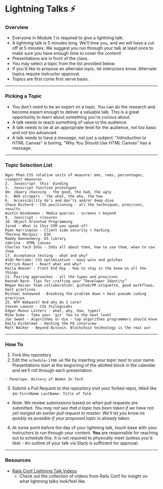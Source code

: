 # Lightning Talks :zap:

### Overview

* Everyone in Module 1 is required to give a lightning talk.
* A lightning talk is 5 minutes long. We'll time you, and we will have a cut off at 5 minutes. We suggest you run through your talk at least once to make sure you have enough time to cover the content!
* Presentations are in front of the class.
* You may select a topic from the list provided below.
* If you'd like to propose an alternate topic, let instructors know. Alternate topics require instructor approval.
* Topics are first come first serve basis.

---

### Picking a Topic

* You don't need to be an expert on a topic. You can do the research and become expert enough to deliver a valuable talk. This is a great opportunity to learn about something you're curious about.
* A talk needs to teach something of value to the audience.
* A talk needs to be at an appropriate level for the audience, not too basic and not too advanced.
* A talk needs to have a *message*, not just a subject. "Introduction to HTML Canvas" is boring, "Why You Should Use HTML Canvas" has a message.

---

### Topic Selection List

```
Ngoc Phan CSS relative units of measure: ems, rems, percentages, viewport measures
2.  Javascript `this` binding
3.  Javscript function prototypes
Om: jQuery chaining - the good, the bad, the ugly
5.  Web scrapers - the what, the why, the how
6.  Accessibility do’s and don’ts and/or deep dive
Chase Richard - CSS positioning - all the techniques, pros/cons, results
Austin Wiedenman - Media queries - screens + beyond
9.  Javscript - closures
10. Object Oriented Programming
Jared - What is this VIM you speak of?
Ryan Harrington - Client side security + hacking
Theresa Marquis - ES6 
Maddy Dannenberg- D3 library
Sabrina - HTML Canvas
Charles Yach SVGs - SVGs all about them, how to use them, when to use them
17. Acceptance testing - what and why?
Aldo Mercado: CSS optimization - easy wins and gotchas
Patrick React - React what and why?
Keila Hoover - Front End Hip - how to stay in the know on all the things
21. Pairing approaches - all the types and pros/cons
Hannah Bare- Tips for crafting your “Developer Identity”
Megan Kaiser Team collaboration: github/PR etiquette, good workflows, best practices
Michael Gatewood - Breaking the problem down + best pseudo coding practices
25. WTF Webpack? And why do I care?
Steven Lawson - CSS Styleguides
Edgar Munoz Linters - what, why, how, types?
Mike Duke - Take your `git` foo to the next level
Jon Sweet - Algorithms or die - top algorithms programmers should know
Emily Kickelman - Hacking the FE interview
Matt Walker - Beyond Bitcoin. Blockchain technology is the real win
```

---

### How To

1. Fork this repository
2. Edit the `schedule-1708.md` file by inserting your topic next to your name. Presentations start at the beginning of the allotted block in the calendar and we'll roll through each presentation.

  ```
  - Penelope: History of Women In Tech
  ```

3. Submit a Pull Request *to this repository* (not your forked repo), titled like so: `FirstName LastName: Title of Talk`

  * Note: We review submissions based on when pull requests are submitted. *You may not see that a topic has been taken if we have not yet merged an earlier pull request to master. We'll let you know as quickly as possible if your proposed topic is already taken.*

4. At some point before the day of your lightning talk, touch base with your instructors to run through your content. **You** are responsible for reaching out to schedule this. It is not required to physically meet (unless you'd like) - An outline of your talk via Slack is sufficient for approval.

----

### Resources
* [Rails Conf Lightning Talk Videos](https://www.youtube.com/watch?v=DHHHnPwSY5I)
  - Check out the collection of videos from Rails Conf for insight on what lightning talks look/feel like.
